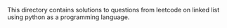 This directory contains solutions to questions from leetcode on linked list using python as a programming language.
